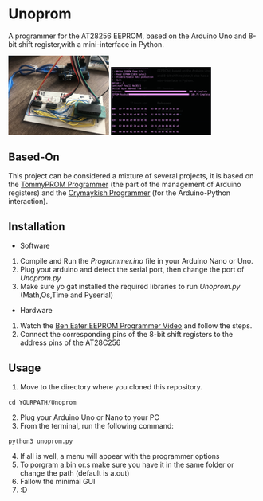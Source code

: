 # Unoprom
A programmer for the AT28256 EEPROM, based on the Arduino Uno and 8-bit shift register,with a mini-interface in Python.

<p float="left">
  <img src="https://github.com/Bastian1110/Unoprom/blob/master/Imgs/Phto.jpg" width=40% />
  <img src="https://github.com/Bastian1110/Unoprom/blob/master/Imgs/SS.png" width=40% />
</p>

## Based-On
This project can be considered a mixture of several projects, it is based on the [TommyPROM Programmer](https://github.com/TomNisbet/TommyPROM/tree/master/unlock-ben-eater-hardware) (the part of the management of Arduino registers) and the [Crymaykish Programmer](https://github.com/crmaykish/AT28C-EEPROM-Programmer-Arduino) (for the Arduino-Python interaction).

## Installation

- Software

1. Compile and Run the _Programmer.ino_ file in your Arduino Nano or Uno.
2. Plug yout arduino and detect the serial port, then change the port of _Unoprom.py_
3. Make sure yo gat installed the required libraries to run _Unoprom.py_ (Math,Os,Time and Pyserial)

- Hardware

1. Watch the [Ben Eater EEPROM Programmer Video](https://youtu.be/K88pgWhEb1M) and follow the steps. 
2. Connect the corresponding pins of the 8-bit shift registers to the address pins of the AT28C256

## Usage

1. Move to the directory where you cloned this repository.
```
cd YOURPATH/Unoprom
```
2. Plug your Arduino Uno or Nano to your PC
3. From the terminal, run the following command:
```
python3 unoprom.py
```
4. If all is well, a menu will appear with the programmer options
5. To porgram a.bin or.s make sure you have it in the same folder or change the path (default is a.out)
6. Fallow the minimal GUI
7. :D



